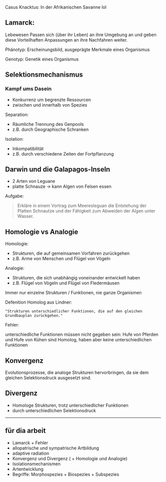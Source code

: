 
Casus Knacktus: In der Afrikanischen Savanne lol

## Lamarck:
Lebewesen Passen sich (über ihr Leben) an ihre Umgebung an und geben diese Vorteilhaften Anpassungen an ihre Nachfahren weiter.


Phänotyp:
Erscheinungsbild, ausgeprägte Merkmale eines Organismus

Genotyp:
Genetik eines Organismus



## Selektionsmechanismus

### Kampf ums Dasein
- Konkurrenz um begrenzte Ressourcen
- zwischen und innerhalb von Spezies



Separation:
- Räumliche Trennung des Genpools
- z.B. durch Geographische Schranken

Isolation:
- Inkompatibilität
- z.B. durch verschiedene Zeiten der Fortpflanzung

## Darwin und die Galapagos-Inseln

- 2 Arten von Leguane
- platte Schnauze -> kann Algen von Felsen essen

Aufgabe:
> Erkläre in einem Vortrag zum Meeresleguan die Entstehung der Platten Schnautze und der Fähigkeit zum Abweiden der Algen unter Wasser.



## Homologie vs Analogie

Homologie:
- Strukturen, die auf gemeinsamen Vorfahren zurückgehen
- z.B. Arme von Menschen und Flügel von Vögeln

Analogie:
- Strukturen, die sich unabhängig voneinander entwickelt haben
- z.B. Flügel von Vögeln und Flügel von Fledermäusen

Immer nur einzelne Strukturen / Funktionen, nie ganze Organismen

Defenition Homolog aus Lindner:

    "Strukturen unterschiedlicher Funktionen, die auf den gleichen Grundbauplan zurückgehen."

Fehler:

unterschiedliche Funktionen müssen nicht gegeben sein:
Hufe von Pferden und Hufe von Kühen sind Homolog, haben aber keine unterschiedlichen Funktionen


## Konvergenz

Evolutionsprozesse, die analoge Strukturen hervorbringen, da sie dem gleichen Selektionsdruck ausgesetzt sind.

## Divergenz

- Homologe Strukturen, trotz unterschiedlicher Funktionen
- durch unterschiedlichen Selektionsdruck



---

## für dia arbeit

- Lamarck + Fehler
- allopatrische und sympatrische Artbildung
- adaptive radiation
- Konvergenz und Divergenz ( + Homologie und Analogie)
- Isolationsmechanismen
- Artentwicklung
-  Begriffe: Morphospezies + Biospezies + Subspezies
